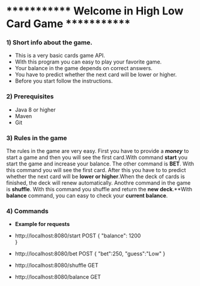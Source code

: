 # *********** Welcome in High Low Card Game ***********

### 1) Short info about the game.
- This is a very basic cards game API.
- With this program you can easy to play your favorite game.
- Your balance in the game depends on correct answers.
- You have to predict whether the next card will be lower or higher.
- Before you start follow the instructions.


### 2) Prerequisites
- Java 8 or higher
- Maven
- Git

### 3) Rules in the game

The rules in the game are very easy. First you have to provide a ***money*** to start a game and then you will see the first card.With command **start** you start the game and increase your balance. The other command is **BET**. With this command you will see the first card. After this you have to to predict whether the next card will be **lower or higher**.When the deck of cards is finished, the deck will renew automatically. Anothre command in the game is **shuffle**. With this command you shuffle and return the **new** **deck**.**With **balance** command, you can easy to check your **current balance**.

### 4) Commands

- **Example for requests**

- http://localhost:8080/start POST
{
    "balance": 1200   
}

- http://localhost:8080/bet POST
{
   "bet":250,
   "guess":"Low"
}

- http://localhost:8080/shuffle GET

- http://localhost:8080/balance GET




